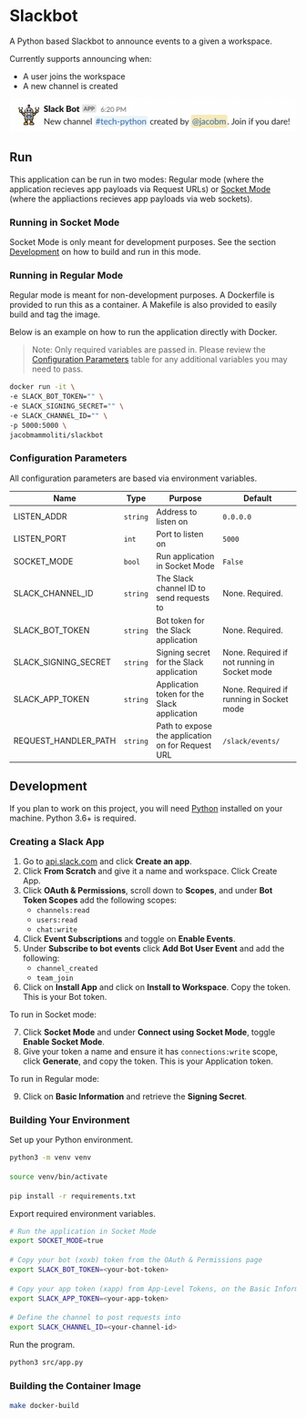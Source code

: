 # Slackbot
A Python based Slackbot to announce events to a given a workspace.

Currently supports announcing when:
* A user joins the workspace
* A new channel is created

![](images/new_channel.png)

## Run
This application can be run in two modes: Regular mode (where the application recieves app payloads via Request URLs) or [Socket Mode](https://api.slack.com/apis/connections/socket) (where the appliactions recieves app payloads via web sockets).

### Running in Socket Mode
Socket Mode is only meant for development purposes. See the section [Development](#development) on how to build and run in this mode.

### Running in Regular Mode
Regular mode is meant for non-development purposes. A Dockerfile is provided to run this as a container. A Makefile is also provided to easily build and tag the image.

Below is an example on how to run the application directly with Docker.
> Note: Only required variables are passed in. Please review the [Configuration Parameters](#configuration-parameters) table for any additional variables you may need to pass.

```bash
docker run -it \
-e SLACK_BOT_TOKEN="" \
-e SLACK_SIGNING_SECRET="" \
-e SLACK_CHANNEL_ID="" \
-p 5000:5000 \
jacobmammoliti/slackbot
```

### Configuration Parameters
All configuration parameters are based via environment variables.

| Name | Type | Purpose | Default |
|---|---|---|---|
| LISTEN_ADDR | `string` | Address to listen on | `0.0.0.0` |
| LISTEN_PORT | `int` | Port to listen on | `5000` |
| SOCKET_MODE | `bool` | Run application in Socket Mode | `False` |
| SLACK_CHANNEL_ID | `string` | The Slack channel ID to send requests to | None. Required. |
| SLACK_BOT_TOKEN | `string` | Bot token for the Slack application | None. Required. |
| SLACK_SIGNING_SECRET | `string` | Signing secret for the Slack application | None. Required if not running in Socket mode |
| SLACK_APP_TOKEN | `string` | Application token for the Slack application | None. Required if running in Socket mode |
| REQUEST_HANDLER_PATH | `string` | Path to expose the application on for Request URL | `/slack/events/` |

## Development
If you plan to work on this project, you will need [Python](https://www.python.org/) installed on your machine. Python 3.6+ is required.

### Creating a Slack App

1. Go to [api.slack.com](https://api.slack.com/) and click **Create an app**.
2. Click **From Scratch** and give it a name and workspace. Click Create App.
3. Click **OAuth & Permissions**, scroll down to **Scopes**, and under **Bot Token Scopes** add the following scopes:
    - `channels:read`
    - `users:read`
    - `chat:write`
4. Click **Event Subscriptions** and toggle on **Enable Events**.
5. Under **Subscribe to bot events** click **Add Bot User Event** and add the following:
    - `channel_created`
    - `team_join`
6. Click on **Install App** and click on **Install to Workspace**. Copy the token. This is your Bot token.

To run in Socket mode:

7. Click **Socket Mode** and under **Connect using Socket Mode**, toggle **Enable Socket Mode**.
8. Give your token a name and ensure it has `connections:write` scope, click **Generate**, and copy the token. This is your Application token.

To run in Regular mode:

9. Click on **Basic Information** and retrieve the **Signing Secret**.

### Building Your Environment
Set up your Python environment.
```bash
python3 -m venv venv

source venv/bin/activate

pip install -r requirements.txt
```

Export required environment variables.
```bash
# Run the application in Socket Mode
export SOCKET_MODE=true

# Copy your bot (xoxb) token from the OAuth & Permissions page
export SLACK_BOT_TOKEN=<your-bot-token>

# Copy your app token (xapp) from App-Level Tokens, on the Basic Information page
export SLACK_APP_TOKEN=<your-app-token>

# Define the channel to post requests into
export SLACK_CHANNEL_ID=<your-channel-id>
```

Run the program.
```bash
python3 src/app.py
```

### Building the Container Image
```bash
make docker-build
```